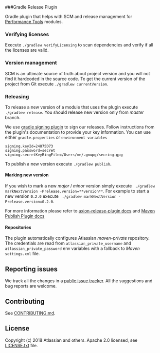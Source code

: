 ###Gradle Release Plugin

Gradle plugin that helps with SCM and release management for 
[Performance Tools](https://bitbucket.org/account/user/atlassian/projects/PT) modules.

### Verifying licenses
Execute `./gradlew verifyLicensing`  to  scan dependencies and verify if all the licenses are valid.

### Version management
SCM is an ultimate source of truth about project version and you will not find it hardcoded in the source code.
To get the current version of the project from Git execute `./gradlew currentVersion`.

### Releasing
To release a new version of a module that uses the plugin execute `./gradlew release`.
You should release new version only from *master* branch.

We use [gradle signing plugin](https://docs.gradle.org/current/userguide/signing_plugin.html) to sign our releases.
Follow instructions from the plugin's documentation to provide your key information. 
You can use either `gradle.properties` or `environment variables`

    signing.keyId=24875D73
    signing.password=secret
    signing.secretKeyRingFile=/Users/me/.gnupg/secring.gpg 
    
To publish a new version execute `./gradlew publish`.  

#### Marking new version
If you wish to mark a new *major* / *minor* version simply execute ` ./gradlew markNextVersion -Prelease.version=**version**`. 
For example to start a new version `0.2.0` execute ` ./gradlew markNextVersion -Prelease.version=0.2.0`.

For more information please refer to [axion-release-plugin docs](http://axion-release-plugin.readthedocs.io/en/latest/index.html) 
and [Maven Publish Plugin docs](https://docs.gradle.org/current/userguide/publishing_maven.html)

#### Repositories
The plugin automatically configures Atlassian *maven-private* repository.
The credentials are read from `atlassian_private_username` and `atlassian_private_password` env
variables with a fallback to *Maven* `settings.xml` file.

## Reporting issues

We track all the changes in a [public issue tracker](https://ecosystem.atlassian.net/secure/RapidBoard.jspa?rapidView=457&projectKey=JPERF).
All the suggestions and bug reports are welcome.

## Contributing

See [CONTRIBUTING.md](CONTRIBUTING.md).

## License
Copyright (c) 2018 Atlassian and others.
Apache 2.0 licensed, see [LICENSE.txt](LICENSE.txt) file.
